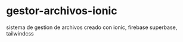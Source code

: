 # gestor-archivos-ionic
sistema de gestion de archivos  creado con ionic, firebase superbase, tailwindcss
